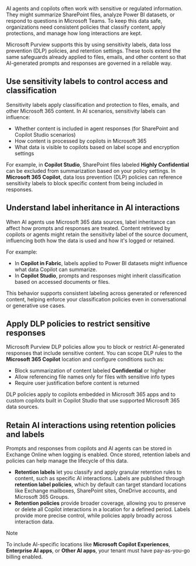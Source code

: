 AI agents and copilots often work with sensitive or regulated information. They might summarize SharePoint files, analyze Power BI datasets, or respond to questions in Microsoft Teams. To keep this data safe, organizations need consistent policies that classify content, apply protections, and manage how long interactions are kept.

Microsoft Purview supports this by using sensitivity labels, data loss prevention (DLP) policies, and retention settings. These tools extend the same safeguards already applied to files, emails, and other content so that AI-generated prompts and responses are governed in a reliable way.

## Use sensitivity labels to control access and classification

Sensitivity labels apply classification and protection to files, emails, and other Microsoft 365 content. In AI scenarios, sensitivity labels can influence:

- Whether content is included in agent responses (for SharePoint and Copilot Studio scenarios)
- How content is processed by copilots in Microsoft 365
- What data is visible to copilots based on label scope and encryption settings

For example, in **Copilot Studio**, SharePoint files labeled **Highly Confidential** can be excluded from summarization based on your policy settings. In **Microsoft 365 Copilot**, data loss prevention (DLP) policies can reference sensitivity labels to block specific content from being included in responses.

## Understand label inheritance in AI interactions

When AI agents use Microsoft 365 data sources, label inheritance can affect how prompts and responses are treated. Content retrieved by copilots or agents might retain the sensitivity label of the source document, influencing both how the data is used and how it's logged or retained.

For example:

- In **Copilot in Fabric**, labels applied to Power BI datasets might influence what data Copilot can summarize.
- In **Copilot Studio**, prompts and responses might inherit classification based on accessed documents or files.

This behavior supports consistent labeling across generated or referenced content, helping enforce your classification policies even in conversational or generative use cases.

## Apply DLP policies to restrict sensitive responses

Microsoft Purview DLP policies allow you to block or restrict AI-generated responses that include sensitive content. You can scope DLP rules to the **Microsoft 365 Copilot** location and configure conditions such as:

- Block summarization of content labeled **Confidential** or higher
- Allow referencing file names only for files with sensitive info types
- Require user justification before content is returned

DLP policies apply to copilots embedded in Microsoft 365 apps and to custom copilots built in Copilot Studio that use supported Microsoft 365 data sources.

## Retain AI interactions using retention policies and labels

Prompts and responses from copilots and AI agents can be stored in Exchange Online when logging is enabled. Once stored, retention labels and policies can help manage the lifecycle of this data.

- **Retention labels** let you classify and apply granular retention rules to content, such as specific AI interactions. Labels are published through **retention label policies**, which by default can target standard locations like Exchange mailboxes, SharePoint sites, OneDrive accounts, and Microsoft 365 Groups.
- **Retention policies** provide broader coverage, allowing you to preserve or delete all Copilot interactions in a location for a defined period. Labels provide more precise control, while policies apply broadly across interaction data.

> [!NOTE]
> To include AI-specific locations like **Microsoft Copilot Experiences**, **Enterprise AI apps**, or **Other AI apps**, your tenant must have pay-as-you-go billing enabled.
